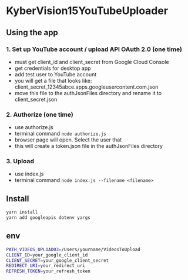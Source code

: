 # KyberVision15YouTubeUploader

## Using the app

### 1. Set up YouTube account / upload API OAuth 2.0 (one time)

- must get client_id and client_secret from Google Cloud Console
- get credentials for desktop app
- add test user to YouTube account
- you will get a file that looks like: client_secret_12345abce.apps.googleusercontent.com.json
- move this file to the authJsonFiles directory and rename it to client_secret.json

### 2. Authorize (one time)

- use authorize.js
- terminal command `node authorize.js`
- browser page will open. Select the user that
- this will create a token.json file in the authJsonFiles directory

### 3. Upload

- use index.js
- terminal command `node index.js --filename <filename>`

## Install

```bash
yarn install
yarn add googleapis dotenv yargs
```

## env

```bash
PATH_VIDEOS_UPLOAD03=/Users/yourname/VideosToUpload
CLIENT_ID=your_google_client_id
CLIENT_SECRET=your_google_client_secret
REDIRECT_URI=your_redirect_uri
REFRESH_TOKEN=your_refresh_token
```
